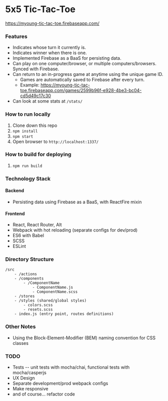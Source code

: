 # 5x5 Tic-Tac-Toe

https://myoung-tic-tac-toe.firebaseapp.com/

### Features

- Indicates whose turn it currently is.
- Indicates winner when there is one.
- Implemented Firebase as a BaaS for persisting data.
- Can play on one computer/browser, or multiple computers/browsers. Synced with Firebase.
- Can return to an in-progress game at anytime using the unique game ID. <br>
    * Games are automatically saved to Firebase after every turn.
    * Example: https://myoung-tic-tac-toe.firebaseapp.com/games/2599b96f-e928-4be3-bc04-cd5d49c17c30
- Can look at some stats at `/stats/`

### How to run locally

1. Clone down this repo
2. `npm install`
3. `npm start`
4. Open browser to `http://localhost:1337/`

### How to build for deploying

1. `npm run build`

### Technology Stack

#### Backend

- Persisting data using Firebase as a BaaS, with ReactFire mixin

#### Frontend

- React, React Router, Alt
- Webpack with hot reloading (separate configs for dev/prod)
- ES6 with Babel
- SCSS
- ESLint

### Directory Structure

```
/src
    - /actions
    - /components
        - /ComponentName
            - ComponentName.js
            - ComponentName.scss
    - /stores
    - /styles (shared/global styles)
        - colors.scss
        - resets.scss
    - index.js (entry point, routes definitions)
```

### Other Notes

- Using the Block-Element-Modifier (BEM) naming convention for CSS classes

### TODO

- Tests -- unit tests with mocha/chai, functional tests with mocha/casperjs
- UX Design
- Separate development/prod webpack configs
- Make responsive
- and of course... refactor code
